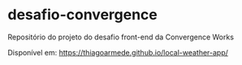 # desafio-convergence
Repositório do projeto do desafio front-end da Convergence Works

Disponível em: https://thiagoarmede.github.io/local-weather-app/